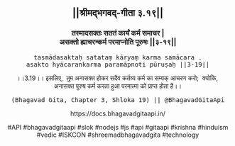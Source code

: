 <center><h2>||श्रीमद्‍भगवद्‍-गीता ३.१९||</h2>
<h3>तस्मादसक्तः सततं कार्यं कर्म समाचर |<br/>असक्तो ह्याचरन्कर्म परमाप्नोति पूरुषः ||३-१९||</h3>
<pre>tasmādasaktaḥ satataṃ kāryaṃ karma samācara .<br/>asakto hyācarankarma paramāpnoti pūruṣaḥ ||3-19||</pre>
<p>।।3.19।। इसलिए,  तुम अनासक्त होकर सदैव कर्तव्य कर्म का सम्यक् आचरण करो;  क्योकि,  अनासक्त पुरुष कर्म करता हुआ परमात्मा को प्राप्त होता है।।</p>
<pre>(Bhagavad Gita, Chapter 3, Shloka 19) || @BhagavadGitaApi</pre><p>https://docs.bhagavadgitaapi.in/</p><p>#API #bhagavadgitaapi #slok #nodejs #js #api #gitaapi #krishna #hinduism #vedic #ISKCON #shreemadbhagavadgita #technology</p></center>